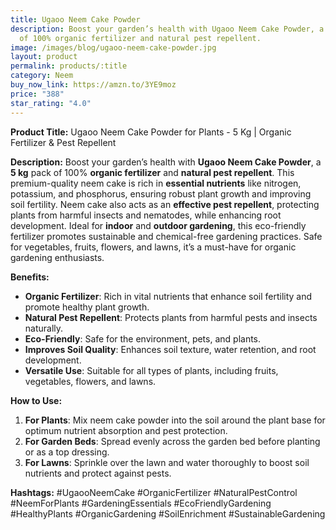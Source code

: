 ```yaml
---
title: Ugaoo Neem Cake Powder
description: Boost your garden’s health with Ugaoo Neem Cake Powder, a 5 kg pack
  of 100% organic fertilizer and natural pest repellent.
image: /images/blog/ugaoo-neem-cake-powder.jpg
layout: product
permalink: products/:title
category: Neem
buy_now_link: https://amzn.to/3YE9moz
price: "388"
star_rating: "4.0"
---
```

**Product Title:** Ugaoo Neem Cake Powder for Plants - 5 Kg | Organic Fertilizer & Pest Repellent

**Description:**
Boost your garden’s health with **Ugaoo Neem Cake Powder**, a **5 kg** pack of 100% **organic fertilizer** and **natural pest repellent**. This premium-quality neem cake is rich in **essential nutrients** like nitrogen, potassium, and phosphorus, ensuring robust plant growth and improving soil fertility. Neem cake also acts as an **effective pest repellent**, protecting plants from harmful insects and nematodes, while enhancing root development. Ideal for **indoor** and **outdoor gardening**, this eco-friendly fertilizer promotes sustainable and chemical-free gardening practices. Safe for vegetables, fruits, flowers, and lawns, it’s a must-have for organic gardening enthusiasts.

**Benefits:**
- **Organic Fertilizer**: Rich in vital nutrients that enhance soil fertility and promote healthy plant growth.
- **Natural Pest Repellent**: Protects plants from harmful pests and insects naturally.
- **Eco-Friendly**: Safe for the environment, pets, and plants.
- **Improves Soil Quality**: Enhances soil texture, water retention, and root development.
- **Versatile Use**: Suitable for all types of plants, including fruits, vegetables, flowers, and lawns.

**How to Use:**
1. **For Plants**: Mix neem cake powder into the soil around the plant base for optimum nutrient absorption and pest protection.
2. **For Garden Beds**: Spread evenly across the garden bed before planting or as a top dressing.
3. **For Lawns**: Sprinkle over the lawn and water thoroughly to boost soil nutrients and protect against pests.

**Hashtags:**
#UgaooNeemCake #OrganicFertilizer #NaturalPestControl #NeemForPlants #GardeningEssentials #EcoFriendlyGardening #HealthyPlants #OrganicGardening #SoilEnrichment #SustainableGardening
